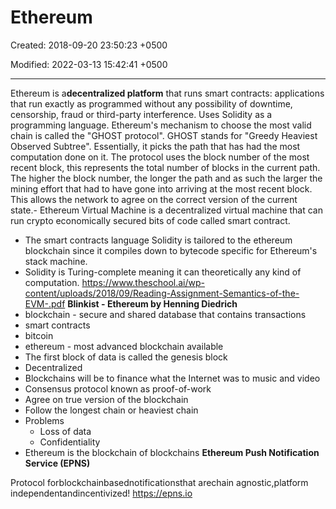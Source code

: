 # Ethereum

Created: 2018-09-20 23:50:23 +0500

Modified: 2022-03-13 15:42:41 +0500

---

Ethereum is a**decentralized platform** that runs smart contracts: applications that run exactly as programmed without any possibility of downtime, censorship, fraud or third-party interference.
Uses Solidity as a programming language.
Ethereum's mechanism to choose the most valid chain is called the "GHOST protocol". GHOST stands for "Greedy Heaviest Observed Subtree". Essentially, it picks the path that has had the most computation done on it. The protocol uses the block number of the most recent block, this represents the total number of blocks in the current path. The higher the block number, the longer the path and as such the larger the mining effort that had to have gone into arriving at the most recent block. This allows the network to agree on the correct version of the current state.-   Ethereum Virtual Machine is a decentralized virtual machine that can run crypto economically secured bits of code called smart contract.
-   The smart contracts language Solidity is tailored to the ethereum blockchain since it compiles down to bytecode specific for Ethereum's stack machine.
-   Solidity is Turing-complete meaning it can theoretically any kind of computation.
<https://www.theschool.ai/wp-content/uploads/2018/09/Reading-Assignment-Semantics-of-the-EVM-.pdf>
**Blinkist - Ethereum by Henning Diedrich**
-   blockchain - secure and shared database that contains transactions
-   smart contracts
-   bitcoin
-   ethereum - most advanced blockchain available
-   The first block of data is called the genesis block
-   Decentralized
-   Blockchains will be to finance what the Internet was to music and video
-   Consensus protocol known as proof-of-work
-   Agree on true version of the blockchain
-   Follow the longest chain or heaviest chain
-   Problems
    -   Loss of data
    -   Confidentiality
-   Ethereum is the blockchain of blockchains
**Ethereum Push Notification Service (EPNS)**

Protocol forblockchainbasednotificationsthat arechain agnostic,platform independentandincentivized!
<https://epns.io>
